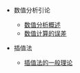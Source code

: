 * 数值分析引论
    * [数值分析概述](a-引论/1-概述.md)
    * [数值计算的误差](a-引论/2-误差.md)

* 插值法
    * [插值法的一般理论](b-插值/01-理论.md)


